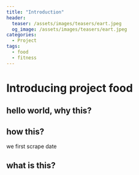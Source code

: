 ```yaml
---
title: "Introduction"
header:
  teaser: /assets/images/teasers/eart.jpeg
  og_image: /assets/images/teasers/eart.jpeg
categories:
  - Project
tags:
  - food
  - fitness
---
```


# Introducing project food

## hello world, why this?

## how this?
we first scrape date

## what is this?
